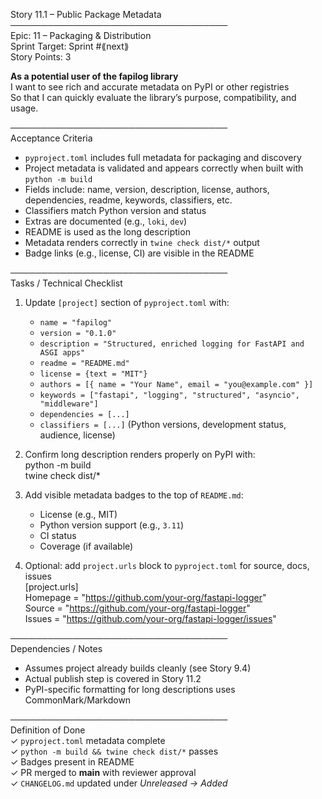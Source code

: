 Story 11.1 – Public Package Metadata  
───────────────────────────────────  
Epic: 11 – Packaging & Distribution  
Sprint Target: Sprint #⟪next⟫  
Story Points: 3

**As a potential user of the fapilog library**  
I want to see rich and accurate metadata on PyPI or other registries  
So that I can quickly evaluate the library’s purpose, compatibility, and usage.

───────────────────────────────────  
Acceptance Criteria

- `pyproject.toml` includes full metadata for packaging and discovery
- Project metadata is validated and appears correctly when built with `python -m build`
- Fields include: name, version, description, license, authors, dependencies, readme, keywords, classifiers, etc.
- Classifiers match Python version and status
- Extras are documented (e.g., `loki`, `dev`)
- README is used as the long description
- Metadata renders correctly in `twine check dist/*` output
- Badge links (e.g., license, CI) are visible in the README

───────────────────────────────────  
Tasks / Technical Checklist

1. Update `[project]` section of `pyproject.toml` with:

   - `name = "fapilog"`
   - `version = "0.1.0"`
   - `description = "Structured, enriched logging for FastAPI and ASGI apps"`
   - `readme = "README.md"`
   - `license = {text = "MIT"}`
   - `authors = [{ name = "Your Name", email = "you@example.com" }]`
   - `keywords = ["fastapi", "logging", "structured", "asyncio", "middleware"]`
   - `dependencies = [...]`
   - `classifiers = [...]` (Python versions, development status, audience, license)

2. Confirm long description renders properly on PyPI with:  
    python -m build  
    twine check dist/\*

3. Add visible metadata badges to the top of `README.md`:

   - License (e.g., MIT)
   - Python version support (e.g., `3.11`)
   - CI status
   - Coverage (if available)

4. Optional: add `project.urls` block to `pyproject.toml` for source, docs, issues  
    [project.urls]  
    Homepage = "https://github.com/your-org/fastapi-logger"  
    Source = "https://github.com/your-org/fastapi-logger"  
    Issues = "https://github.com/your-org/fastapi-logger/issues"

───────────────────────────────────  
Dependencies / Notes

- Assumes project already builds cleanly (see Story 9.4)
- Actual publish step is covered in Story 11.2
- PyPI-specific formatting for long descriptions uses CommonMark/Markdown

───────────────────────────────────  
Definition of Done  
✓ `pyproject.toml` metadata complete  
✓ `python -m build && twine check dist/*` passes  
✓ Badges present in README  
✓ PR merged to **main** with reviewer approval  
✓ `CHANGELOG.md` updated under _Unreleased → Added_
